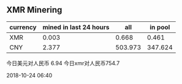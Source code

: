 ## XMR Minering

|currency|mined in last 24 hours|all|in pool|
|---|---|---|---|
|XMR|0.003|0.668|0.461|
|CNY|2.377|503.973|347.624|

今日美元对人民币 6.94	今日xmr对人民币754.7


2018-10-24 06:40